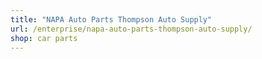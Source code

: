 ```yaml
---
title: "NAPA Auto Parts Thompson Auto Supply"
url: /enterprise/napa-auto-parts-thompson-auto-supply/
shop: car parts
---
```

